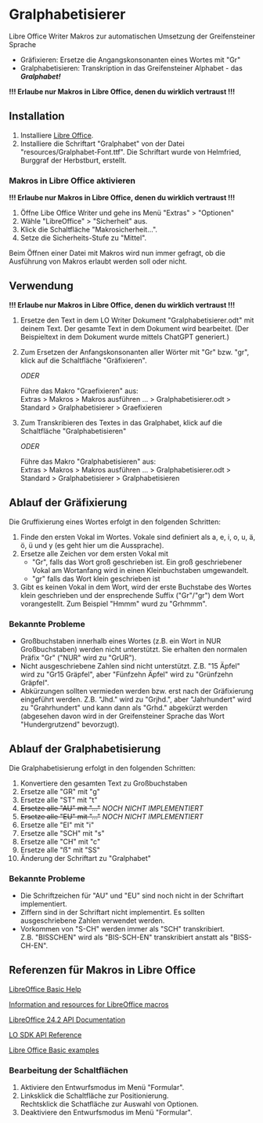 # Gralphabetisierer

Libre Office Writer Makros zur automatischen Umsetzung der Greifensteiner Sprache
- Gräfixieren: Ersetze die Angangskonsonanten eines Wortes mit "Gr"
- Gralphabetisieren: Transkription in das Greifensteiner Alphabet - das **_Gralphabet!_**

**!!! Erlaube nur Makros in Libre Office, denen du wirklich vertraust !!!**


## Installation

1. Installiere [Libre Office](https://www.libreoffice.org/).
2. Installiere die Schriftart "Gralphabet" von der Datei "resources/Gralphabet-Font.ttf".
   Die Schriftart wurde von Helmfried, Burggraf der Herbstburt, erstellt.


### Makros in Libre Office aktivieren

**!!! Erlaube nur Makros in Libre Office, denen du wirklich vertraust !!!**

1. Öffne Libe Office Writer und gehe ins Menü "Extras" > "Optionen"
2. Wähle "LibreOffice" > "Sicherheit" aus.
3. Klick die Schaltfläche "Makrosicherheit...".
3. Setze die Sicherheits-Stufe zu "Mittel".

Beim Öffnen einer Datei mit Makros wird nun immer gefragt, ob die Ausführung von Makros erlaubt werden soll oder nicht.


## Verwendung

**!!! Erlaube nur Makros in Libre Office, denen du wirklich vertraust !!!**

1. Ersetze den Text in dem LO Writer Dokument "Gralphabetisierer.odt" mit deinem Text.
   Der gesamte Text in dem Dokument wird bearbeitet.
   (Der Beispieltext in dem Dokument wurde mittels ChatGPT generiert.)

2. Zum Ersetzen der Anfangskonsonanten aller Wörter mit "Gr" bzw. "gr", klick auf die Schaltfläche "Gräfixieren".
   
   *ODER*
   
   Führe das Makro "Graefixieren" aus: \
   Extras > Makros > Makros ausführen ... > Gralphabetisierer.odt > Standard > Gralphabetisierer > Graefixieren

3. Zum Transkribieren des Textes in das Gralphabet, klick auf die Schaltfläche "Gralphabetisieren"
   
   *ODER*
   
   Führe das Makro "Gralphabetisieren" aus: \
   Extras > Makros > Makros ausführen ... > Gralphabetisierer.odt > Standard > Gralphabetisierer > Gralphabetisieren

## Ablauf der Gräfixierung

Die Gruffixierung eines Wortes erfolgt in den folgenden Schritten:

1. Finde den ersten Vokal im Wortes.
   Vokale sind definiert als a, e, i, o, u, ä, ö, ü und y (es geht hier um die Aussprache).
2. Ersetze alle Zeichen vor dem ersten Vokal mit
   - "Gr", falls das Wort groß geschrieben ist.
     Ein groß geschriebener Vokal am Wortanfang wird in einen Kleinbuchstaben umgewandelt.
   - "gr" falls das Wort klein geschrieben ist
3. Gibt es keinen Vokal in dem Wort, wird der erste Buchstabe des Wortes klein geschrieben und der ensprechende Suffix ("Gr"/"gr") dem Wort vorangestellt.
   Zum Beispiel "Hmmm" wurd zu "Grhmmm".

### Bekannte Probleme

- Großbuchstaben innerhalb eines Wortes (z.B. ein Wort in NUR Großbuchstaben) werden nicht unterstützt.
  Sie erhalten den normalen Präfix "Gr" ("NUR" wird zu "GrUR").
- Nicht ausgeschriebene Zahlen sind nicht unterstützt.
  Z.B. "15 Äpfel" wird zu "Gr15 Gräpfel", aber "Fünfzehn Äpfel" wird zu "Grünfzehn Gräpfel".
- Abkürzungen sollten vermieden werden bzw. erst nach der Gräfixierung eingeführt werden.
  Z.B. "Jhd." wird zu "Grjhd.", aber "Jahrhundert" wird zu "Grahrhundert" und kann dann als "Grhd." abgekürzt werden (abgesehen davon wird in der Greifensteiner Sprache das Wort "Hundergrutzend" bevorzugt).

## Ablauf der Gralphabetisierung

Die Gralphabetisierung erfolgt in den folgenden Schritten:

 1. Konvertiere den gesamten Text zu Großbuchstaben
 2. Ersetze alle "GR" mit "g"
 3. Ersetze alle "ST" mit "t"
 4. ~~Ersetze alle "AU" mit "..."~~ *NOCH NICHT IMPLEMENTIERT*
 5. ~~Ersetze alle "EU" mit "..."~~ *NOCH NICHT IMPLEMENTIERT*
 6. Ersetze alle "EI" mit "i"
 7. Ersetze alle "SCH" mit "s"
 8. Ersetze alle "CH" mit "c"
 9. Ersetze alle "ẞ" mit "SS"
10. Änderung der Schriftart zu "Gralphabet"

### Bekannte Probleme

- Die Schriftzeichen für "AU" und "EU" sind noch nicht in der Schriftart implementiert.
- Ziffern sind in der Schriftart nicht implementirt.
  Es sollten ausgeschriebene Zahlen verwendet werden.
- Vorkommen von "S-CH" werden immer als "SCH" transkribiert. \
   Z.B. "BISSCHEN" wird als "BIS-SCH-EN" transkribiert anstatt als "BISS-CH-EN".


## Referenzen für Makros in Libre Office
[LibreOffice Basic Help](https://help.libreoffice.org/latest/en-US/text/sbasic/shared/main0601.html?DbPAR=BASIC)

[Information and resources for LibreOffice macros](https://wiki.documentfoundation.org/Macros)

[LibreOffice 24.2 API Documentation](https://api.libreoffice.org/)

[LO SDK API Reference](https://api.libreoffice.org/docs/idl/ref/namespacecom_1_1sun_1_1star.html)

[Libre Office Basic examples](https://api.libreoffice.org/examples/examples.html#Basic_examples)


### Bearbeitung der Schaltflächen

1. Aktiviere den Entwurfsmodus im Menü "Formular".
2. Linksklick die Schaltfläche zur Positionierung. \
   Rechtsklick die Schatfläche zur Auswahl von Optionen.
1. Deaktiviere den Entwurfsmodus im Menü "Formular".